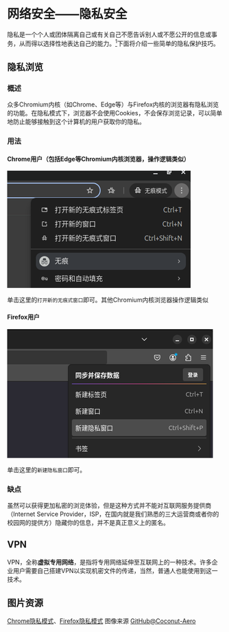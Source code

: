 # 网络安全——隐私安全

隐私是一个个人或团体隔离自己或有关自己不愿告诉别人或不愿公开的信息或事务，从而得以选择性地表达自己的能力。[<sup>1</sup>](https://zh.wikipedia.org/zh-hans/%E9%9A%90%E7%A7%81)下面将介绍一些简单的隐私保护技巧。

## 隐私浏览

### 概述

众多Chromium内核（如Chrome、Edge等）与Firefox内核的浏览器有隐私浏览的功能。在隐私模式下，浏览器不会使用Cookies，不会保存浏览记录，可以简单地防止能够接触到这个计算机的用户获取你的隐私。

### 用法

#### Chrome用户（包括Edge等Chromium内核浏览器，操作逻辑类似）

![Chrome隐私模式](./resources/img1.png)

单击这里的`打开新的无痕式窗口`即可。其他Chromium内核浏览器操作逻辑类似

#### Firefox用户

![Firefox隐私模式](./resources/img2.png)

单击这里的`新建隐私窗口`即可。

### 缺点

虽然可以获得更加私密的浏览体验，但是这种方式并不能对互联网服务提供商（Internet Service Provider，ISP，在国内就是我们熟悉的三大运营商或者你的校园网的提供方）隐藏你的信息，并不是真正意义上的匿名。

## VPN

VPN，全称**虚拟专用网络**，是指将专用网络延伸至互联网上的一种技术。许多企业用户需要自己搭建VPN以实现机密文件的传递，当然，普通人也能使用到这一技术。

## 图片资源

[Chrome隐私模式](./resources/img1.png)、[Firefox隐私模式](./resources/img2.png) 图像来源 [GitHub@Coconut-Aero](https://github.com/Coconut-Aero)